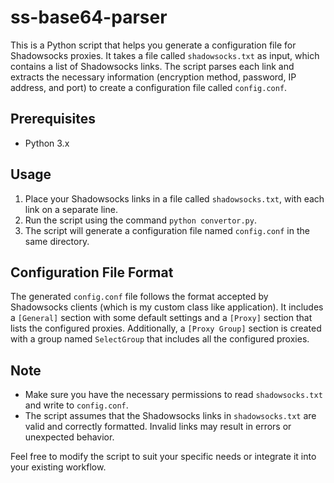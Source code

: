 # ss-base64-parser

This is a Python script that helps you generate a configuration file for Shadowsocks proxies. It takes a file called `shadowsocks.txt` as input, which contains a list of Shadowsocks links. The script parses each link and extracts the necessary information (encryption method, password, IP address, and port) to create a configuration file called `config.conf`.

## Prerequisites
- Python 3.x

## Usage
1. Place your Shadowsocks links in a file called `shadowsocks.txt`, with each link on a separate line.
2. Run the script using the command `python convertor.py`.
3. The script will generate a configuration file named `config.conf` in the same directory.

## Configuration File Format
The generated `config.conf` file follows the format accepted by Shadowsocks clients (which is my custom class like application). It includes a `[General]` section with some default settings and a `[Proxy]` section that lists the configured proxies. Additionally, a `[Proxy Group]` section is created with a group named `SelectGroup` that includes all the configured proxies.

## Note
- Make sure you have the necessary permissions to read `shadowsocks.txt` and write to `config.conf`.
- The script assumes that the Shadowsocks links in `shadowsocks.txt` are valid and correctly formatted. Invalid links may result in errors or unexpected behavior.

Feel free to modify the script to suit your specific needs or integrate it into your existing workflow.
